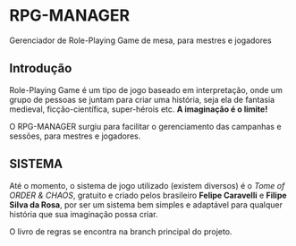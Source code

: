 # RPG-MANAGER
Gerenciador de Role-Playing Game de mesa, para mestres e jogadores 

## Introdução
Role-Playing Game é um tipo de jogo baseado em interpretação, onde um
grupo de pessoas se juntam para criar uma história, seja ela de fantasia
medieval, ficção-científica, super-hérois etc. **A imaginação é o limite!**

O RPG-MANAGER surgiu para facilitar o gerenciamento das campanhas e sessões,
para mestres e jogadores.

## SISTEMA
Até o momento, o sistema de jogo utilizado (existem diversos) é o *Tome of ORDER & CHAOS*,
gratuito e criado pelos brasileiro **Felipe Caravelli** e **Filipe Silva da Rosa**,
por ser um sistema bem simples e adaptável para qualquer história que sua imaginação
possa criar.

O livro de regras se encontra na branch principal do projeto.
